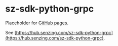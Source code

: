 # sz-sdk-python-grpc

Placeholder for [GitHub pages](https://pages.github.com/).

See [https://hub.senzing.com/sz-sdk-python-grpc](https://hub.senzing.com/sz-sdk-python-grpc).
